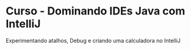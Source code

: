 # Curso - Dominando IDEs Java com IntelliJ
Experimentando atalhos, Debug e criando uma calculadora no IntelliJ
